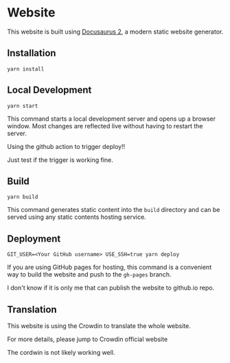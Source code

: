 # Website

This website is built using [Docusaurus 2](https://docusaurus.io/), a modern static website generator.

## Installation

```console
yarn install
```

## Local Development

```console
yarn start
```

This command starts a local development server and opens up a browser window. Most changes are reflected live without having to restart the server.

Using the github action to trigger deploy!!

Just test if the trigger is working fine.

## Build

```console
yarn build
```

This command generates static content into the `build` directory and can be served using any static contents hosting service.

## Deployment

```console
GIT_USER=<Your GitHub username> USE_SSH=true yarn deploy
```

If you are using GitHub pages for hosting, this command is a convenient way to build the website and push to the `gh-pages` branch.

I don't know if it is only me that can publish the website to github.io repo.

## Translation

This website is using the Crowdin to translate the whole website.

For more details, please jump to Crowdin official website

The cordwin is not likely working well.
